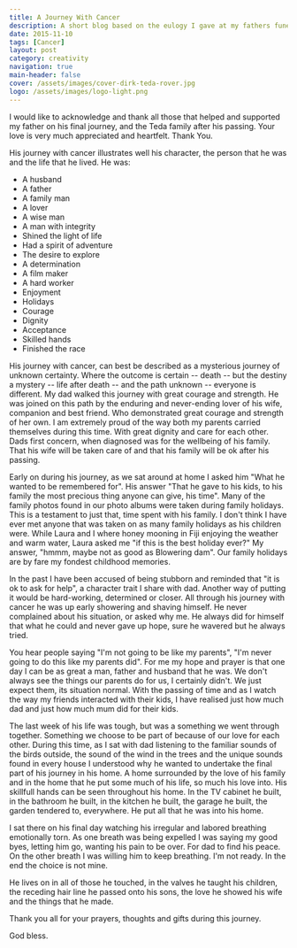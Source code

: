 ```yaml
---
title: A Journey With Cancer
description: A short blog based on the eulogy I gave at my fathers funeral.
date: 2015-11-10
tags: [Cancer]
layout: post
category: creativity
navigation: true
main-header: false
cover: /assets/images/cover-dirk-teda-rover.jpg
logo: /assets/images/logo-light.png
---
```

I would like to acknowledge and thank all those that helped and supported my father on his final journey, and the Teda family after his passing. Your love is very much appreciated and heartfelt. Thank You.

His journey with cancer illustrates well his character, the person that he was and the life that he lived. He was:

* A husband
* A father
* A family man
* A lover
* A wise man
* A man with integrity
* Shined the light of life
* Had a spirit of adventure
* The desire to explore
* A determination
* A film maker
* A hard worker
* Enjoyment
* Holidays
* Courage
* Dignity
* Acceptance
* Skilled hands
* Finished the race

His journey with cancer, can best be described as a mysterious journey of unknown certainty. Where the outcome is certain -- death -- but the destiny a mystery -- life after death -- and the path unknown -- everyone is different. My dad walked this journey with great courage and strength. He was joined on this path by the enduring and never-ending lover of his wife, companion and best friend. Who demonstrated great courage and strength of her own. I am extremely proud of the way both my parents carried themselves during this time. With great dignity and care for each other. Dads first concern, when diagnosed was for the wellbeing of his family. That his wife will be taken care of and that his family will be ok after his passing.

Early on during his journey, as we sat around at home I asked him "What he wanted to be remembered for". His answer "That he gave to his kids, to his family the most precious thing anyone can give, his time". Many of the family photos found in our photo albums were taken during family holidays. This is a testament to just that, time spent with his family. I don't think I have ever met anyone that was taken on as many family holidays as his children were. While Laura and I where honey mooning in Fiji enjoying the weather and warm water, Laura asked me "if this is the best holiday ever?" My answer, "hmmm, maybe not as good as Blowering dam". Our family holidays are by fare my fondest childhood memories.

In the past I have been accused of being stubborn and reminded that "it is ok to ask for help", a character trait I share with dad. Another way of putting it would be hard-working, determined or closer. All through his journey with cancer he was up early showering and shaving himself. He never complained about his situation, or asked why me. He always did for himself that what he could and never gave up hope, sure he wavered but he always tried.

You hear people saying "I'm not going to be like my parents", "I'm never going to do this like my parents did". For me my hope and prayer is that one day I can be as great a man, father and husband that he was. We don't always see the things our parents do for us, I certainly didn't. We just expect them, its situation normal. With the passing of time and as I watch the way my friends interacted with their kids, I have realised just how much dad and just how much mum did for their kids.

The last week of his life was tough, but was a something we went through together. Something we choose to be part of because of our love for each other. During this time, as I sat with dad listening to the familiar sounds of the birds outside, the sound of the wind in the trees and the unique sounds found in every house I understood why he wanted to undertake the final part of his journey in his home. A home surrounded by the love of his family and in the home that he put some much of his life, so much his love into. His skillfull hands can be seen throughout his home. In the TV cabinet he built, in the bathroom he built, in the kitchen he built, the garage he built, the garden tendered to, everywhere. He put all that he was into his home.

I sat there on his final day watching his irregular and labored breathing emotionally torn. As one breath was being expelled I was saying my good byes, letting him go, wanting his pain to be over. For dad to find his peace. On the other breath I was willing him to keep breathing. I'm not ready. In the end the choice is not mine.

He lives on in all of those he touched, in the valves he taught his children, the receding hair line he passed onto his sons, the love he showed his wife and the things that he made.

Thank you all for your prayers, thoughts and gifts during this journey.

God bless.
